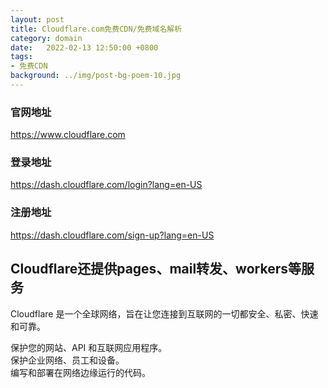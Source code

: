 ```yaml
---
layout: post
title: Cloudflare.com免费CDN/免费域名解析
category: domain
date:   2022-02-13 12:50:00 +0800
tags:
- 免费CDN
background: ../img/post-bg-poem-10.jpg
---
```



### 官网地址<br>
https://www.cloudflare.com

### 登录地址<br>
https://dash.cloudflare.com/login?lang=en-US

### 注册地址<br>
https://dash.cloudflare.com/sign-up?lang=en-US



## Cloudflare还提供pages、mail转发、workers等服务
Cloudflare 是一个全球网络，旨在让您连接到互联网的一切都安全、私密、快速和可靠。<br>

保护您的网站、API 和互联网应用程序。<br>
保护企业网络、员工和设备。<br>
编写和部署在网络边缘运行的代码。<br>